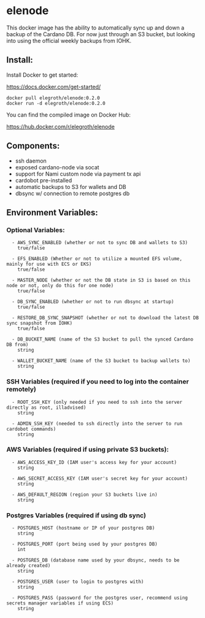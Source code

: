 # elenode

This docker image has the ability to automatically sync up and down a backup of the Cardano DB. For now just through an S3 bucket, but looking into using the official weekly backups from IOHK.

## Install:

Install Docker to get started:

https://docs.docker.com/get-started/


```
docker pull elegroth/elenode:0.2.0
docker run -d elegroth/elenode:0.2.0
```

You can find the compiled image on Docker Hub:

https://hub.docker.com/r/elegroth/elenode

## Components:

- ssh daemon
- exposed cardano-node via socat
- support for Nami custom node via payment tx api
- cardobot pre-installed
- automatic backups to S3 for wallets and DB
- dbsync w/ connection to remote postgres db

## Environment Variables:
### Optional Variables:
```
  - AWS_SYNC_ENABLED (whether or not to sync DB and wallets to S3)
    true/false
    
  - EFS_ENABLED (Whether or not to utilize a mounted EFS volume, mainly for use with ECS or EKS)
    true/false

  - MASTER_NODE (whether or not the DB state in S3 is based on this node or not, only do this for one node)
    true/false

  - DB_SYNC_ENABLED (whether or not to run dbsync at startup)
    true/false

  - RESTORE_DB_SYNC_SNAPSHOT (whether or not to download the latest DB sync snapshot from IOHK)
    true/false

  - DB_BUCKET_NAME (name of the S3 bucket to pull the synced Cardano DB from)
    string

  - WALLET_BUCKET_NAME (name of the S3 bucket to backup wallets to)
    string
```  
### SSH Variables (required if you need to log into the container remotely)
```
  - ROOT_SSH_KEY (only needed if you need to ssh into the server directly as root, illadvised)
    string
    
  - ADMIN_SSH_KEY (needed to ssh directly into the server to run cardobot commands)
    string
```
### AWS Variables (required if using private S3 buckets):
```
  - AWS_ACCESS_KEY_ID (IAM user's access key for your account)
    string

  - AWS_SECRET_ACCESS_KEY (IAM user's secret key for your account)
    string

  - AWS_DEFAULT_REGION (region your S3 buckets live in)
    string
```
### Postgres Variables (required if using db sync)
```
  - POSTGRES_HOST (hostname or IP of your postgres DB)
    string

  - POSTGRES_PORT (port being used by your postgres DB)
    int

  - POSTGRES_DB (database name used by your dbsync, needs to be already created)
    string

  - POSTGRES_USER (user to login to postgres with)
    string

  - POSTGRES_PASS (password for the postgres user, recommend using secrets manager variables if using ECS)
    string
```
